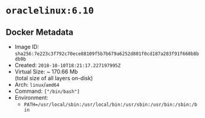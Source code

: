 # `oraclelinux:6.10`

## Docker Metadata

- Image ID: `sha256:7e223c3f792c70ece88109f5b7b679a6252d801f0cd187a283f91f660b8bdb9b`
- Created: `2018-10-10T18:21:17.227197995Z`
- Virtual Size: ~ 170.66 Mb  
  (total size of all layers on-disk)
- Arch: `linux`/`amd64`
- Command: `["/bin/bash"]`
- Environment:
  - `PATH=/usr/local/sbin:/usr/local/bin:/usr/sbin:/usr/bin:/sbin:/bin`
